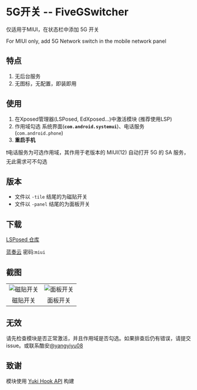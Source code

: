 # 5G开关 -- FiveGSwitcher

仅适用于MIUI，在状态栏中添加 5G 开关

For MIUI only, add 5G Network switch in the mobile network panel

## 特点

1. 无后台服务
2. 无图标，无配置，即装即用

## 使用

1. 在Xposed管理器(LSPosed, EdXposed...)中激活模块 (推荐使用LSP)
2. 作用域勾选 系统界面(**`com.android.systemui`**)、电话服务(`com.android.phone`)
3. **重启手机**

❗电话服务为可选作用域，其作用于老版本的 MIUI(12) 自动打开 5G 的 SA 服务，无此需求可不勾选

## 版本

- 文件以 `-tile` 结尾的为磁贴开关
- 文件以 `-panel` 结尾的为面板开关

## 下载

[LSPosed 仓库](https://github.com/Xposed-Modules-Repo/com.qingyu.mi5g/releases)

[蓝奏云](https://qyma.lanzout.com/b051np9gf) 密码:`miui`

## 截图

<table>
  <tr>
    <td>
      <img src="https://user-images.githubusercontent.com/42611305/236685136-788c230f-e21c-4083-aeb3-78d21616b481.png" alt="磁贴开关" />
    </td>
    <td>
      <img src="https://user-images.githubusercontent.com/42611305/236685166-9934747c-c98a-43a2-9301-2e82b0c82607.png" alt="面板开关" />
    </td>
  </tr>
  <tr>
    <td align="center">
      磁贴开关
    </td>
    <td align="center">
      面板开关
    </td>
  </tr>
</table>

## 无效

请先检查模块是否正常激活，并且作用域是否勾选。如果排查后仍有错误，请提交issue。或联系酷安[@yangyiyu08](http://www.coolapk.com/u/1188320)

## 致谢

模块使用 [Yuki Hook API](https://github.com/fankes/YukiHookAPI) 构建
